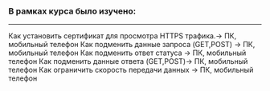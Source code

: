 ### В рамках курса было изучено:
_______________________________________________________________________
Как установить сертификат для просмотра HTTPS трафика.-> ПК, мобильный телефон
Как подменить данные запроса (GET,POST) -> ПК, мобильный телефон
Как подменить ответ статуса -> ПК, мобильный телефон
Как подменить данные ответа (GET,POST)-> ПК, мобильный телефон
Как ограничить скорость передачи данных -> ПК, мобильный телефон
